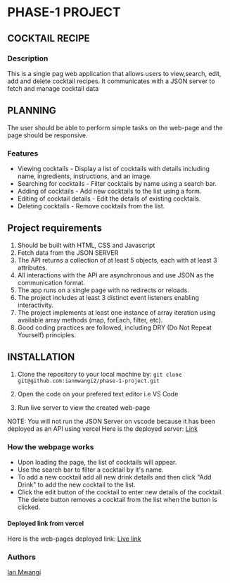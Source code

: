 # PHASE-1 PROJECT

## COCKTAIL RECIPE
### Description
This is a single pag web application that allows users to view,search, edit, add and delete cocktail recipes. It communicates with a JSON server to fetch and manage cocktail data

## PLANNING
The user should be able to perform simple tasks on the web-page and the page should be responsive.

### Features
- Viewing cocktails - Display a list of cocktails with details including name, ingredients, instructions, and an image.
- Searching for cocktails - Filter cocktails by name using a search bar.
- Adding of cocktails - Add new cocktails to the list using a form.
- Editing of cocktail details - Edit the details of existing cocktails.
- Deleting cocktails - Remove cocktails from the list.

## Project requirements
1. Should be built with HTML, CSS and Javascript
2. Fetch data from the JSON SERVER
3. The API returns a collection of at least 5 objects, each with at least 3 attributes.
4. All interactions with the API are asynchronous and use JSON as the communication format.
5. The app runs on a single page with no redirects or reloads.
6. The project includes at least 3 distinct event listeners enabling interactivity.
7. The project implements at least one instance of array iteration using available array methods (map, forEach, filter, etc).
8. Good coding practices are followed, including DRY (Do Not Repeat Yourself) principles.

## INSTALLATION
1. Clone the repository to your local machine by:
``` git clone git@github.com:ianmwangi2/phase-1-project.git ```

2. Open the code on your prefered text editor i.e VS Code
3. Run live server to view the created web-page

NOTE: You will not run the JSON Server on vscode because it has been deployed as an API using vercel
Here is the deployed server:
[Link](https://phase-1-project-backend.vercel.app/drinks)

### How the webpage works
- Upon loading the page, the list of cocktails will appear.
- Use the search bar to filter a cocktail by it's name.
- To add a new cocktail add all new drink details and then click "Add Drink" to add the new cocktail to the list.
- Click the edit button of the cocktail to enter new details of the cocktail.
The delete button removes a cocktail from the list when the button is clicked.

#### Deployed link from vercel
Here is the web-pages deployed link:
[Live link](https://phase-1-project-sandy.vercel.app/)

### Authors 
[Ian Mwangi](https://github.com/ianmwangi2)
